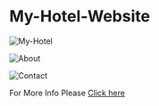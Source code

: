 # My-Hotel-Website
![My-Hotel](https://user-images.githubusercontent.com/59916393/89105250-2b228e80-d43d-11ea-9af4-a1393b97db74.JPG)

![About](https://user-images.githubusercontent.com/59916393/89105319-b734b600-d43d-11ea-987a-2b25113a9e08.JPG)

![Contact](https://user-images.githubusercontent.com/59916393/89105322-bb60d380-d43d-11ea-9335-d531084d6f69.JPG)


For More Info Please [Click here](https://silly-bohr-37aea5.netlify.app)

